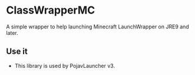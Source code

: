 # ClassWrapperMC
A simple wrapper to help launching Minecraft LaunchWrapper on JRE9 and later.

## Use it
- This library is used by PojavLauncher v3.

